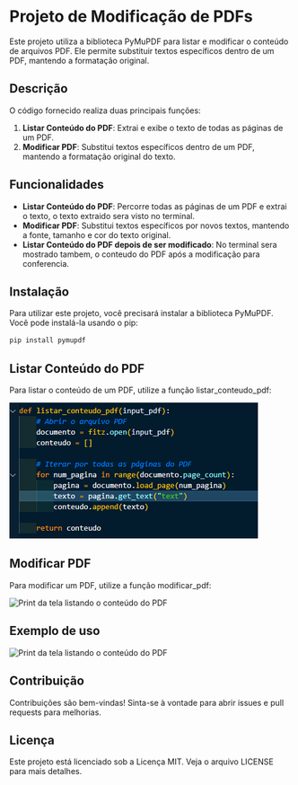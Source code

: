 # Projeto de Modificação de PDFs

Este projeto utiliza a biblioteca PyMuPDF para listar e modificar o conteúdo de arquivos PDF. Ele permite substituir textos específicos dentro de um PDF, mantendo a formatação original.

## Descrição

O código fornecido realiza duas principais funções:
1. **Listar Conteúdo do PDF**: Extrai e exibe o texto de todas as páginas de um PDF.
2. **Modificar PDF**: Substitui textos específicos dentro de um PDF, mantendo a formatação original do texto.

## Funcionalidades

- **Listar Conteúdo do PDF**: Percorre todas as páginas de um PDF e extrai o texto, o texto extraido sera visto no terminal.
- **Modificar PDF**: Substitui textos específicos por novos textos, mantendo a fonte, tamanho e cor do texto original.
- **Listar Conteúdo do PDF depois de ser modificado**: No terminal sera mostrado tambem, o conteudo do PDF após a modificação para conferencia.

## Instalação

Para utilizar este projeto, você precisará instalar a biblioteca PyMuPDF. Você pode instalá-la usando o pip:

```bash
pip install pymupdf
```


## Listar Conteúdo do PDF
Para listar o conteúdo de um PDF, utilize a função listar_conteudo_pdf:

![Print da tela listando o conteúdo do PDF](https://github.com/Matheusisa/Modificar_PDF/blob/main/README/Listar_conteudo_PDF.png)

## Modificar PDF
Para modificar um PDF, utilize a função modificar_pdf:

![Print da tela listando o conteúdo do PDF](Modificar_PDF.png)

## Exemplo de uso 
![Print da tela listando o conteúdo do PDF](Exemplo_de_uso.png)


## Contribuição
Contribuições são bem-vindas! Sinta-se à vontade para abrir issues e pull requests para melhorias.

## Licença
Este projeto está licenciado sob a Licença MIT. Veja o arquivo LICENSE para mais detalhes.
